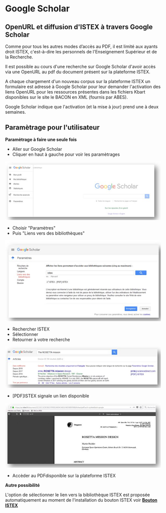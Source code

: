 # Google Scholar

## OpenURL et diffusion d'ISTEX à travers Google Scholar

Comme pour tous les autres modes d’accès au PDF, il est limité aux ayants droit ISTEX, c'est-à-dire les personnels de l'Enseignement Supérieur et de la Recherche.

Il est possible au cours d'une recherche sur Google Scholar d'avoir accès via une OpenURL au pdf du document présent sur la plateforme ISTEX.

A chaque chargement d'un nouveau corpus sur la plateforme ISTEX un formulaire est adressé à Google Scholar pour leur demander l'activation des liens OpenURL pour les ressources présentes dans les fichiers Kbart disponibles sur le site le BACON en XML \(fournis par ABES\).

Google Scholar indique que l'activation \(et la mise à jour\) prend une à deux semaines.

## Paramètrage pour l'utilisateur

**Paramètrage à faire une seule fois**

* Aller sur Google Scholar
* Cliquer en haut à gauche pour voir les paramètrages

![](../.gitbook/assets/google1%20%281%29.JPG)

* Choisir "Paramètres"
* Puis "Liens vers des bibliothèques"

![](../.gitbook/assets/google2%20%281%29.JPG)

* Rechercher ISTEX
* Sélectionner
* Retourner à votre recherche

![](../.gitbook/assets/google3%20%281%29.JPG)

* \[PDF\]ISTEX signale un lien disponible

![](../.gitbook/assets/google4%20%281%29.JPG)

* Accèder au PDFdisponible sur la plateforme ISTEX

**Autre possibilité**

L'option de sélectionner le lien vers la bibliothèque ISTEX est proposée automatiquement au moment de l'installation du bouton ISTEX voir [**Bouton ISTEX**](https://doc.istex.fr/users/usage/button/)

